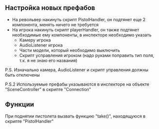 ## Настройка новых префабов
- На револьвер накинуть скрипт PistolHandler, он подтянет еще 2 компонента, менять ничего не требуется
- На игрока накинуть скрипт playerHandler, он также подтянет необходимые ему компоненты, в инспекторе необходимо указать
	- Камеру игрока
	- AudioListener игрока
	- Части модели, который необходимо выключить
	- Скрипт усправления игроком (надо руками поправить тип поля, т.к. я не знаю его названия)

P.S. Изначально камера, AudioListener и скрипт управления должны быть отключены

P.S.2 Используемые префабы указываются в инспекторе на объекте "SceneController" в скрипте "Connection"

## Функции
При поднятии пистолета вызвать функцию "take()", находящуюся в скрипте "PistolHandler"